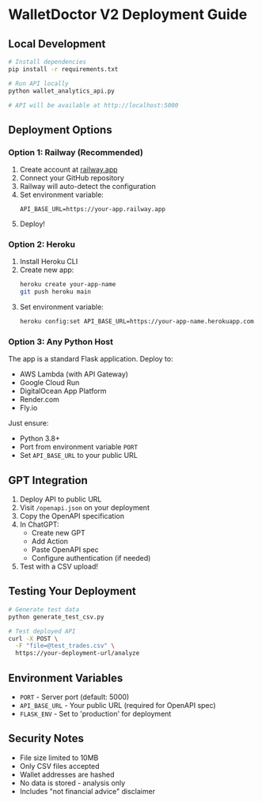 # WalletDoctor V2 Deployment Guide

## Local Development

```bash
# Install dependencies
pip install -r requirements.txt

# Run API locally
python wallet_analytics_api.py

# API will be available at http://localhost:5000
```

## Deployment Options

### Option 1: Railway (Recommended)

1. Create account at [railway.app](https://railway.app)
2. Connect your GitHub repository
3. Railway will auto-detect the configuration
4. Set environment variable:
   ```
   API_BASE_URL=https://your-app.railway.app
   ```
5. Deploy!

### Option 2: Heroku

1. Install Heroku CLI
2. Create new app:
   ```bash
   heroku create your-app-name
   git push heroku main
   ```
3. Set environment variable:
   ```bash
   heroku config:set API_BASE_URL=https://your-app-name.herokuapp.com
   ```

### Option 3: Any Python Host

The app is a standard Flask application. Deploy to:
- AWS Lambda (with API Gateway)
- Google Cloud Run
- DigitalOcean App Platform
- Render.com
- Fly.io

Just ensure:
- Python 3.8+
- Port from environment variable `PORT`
- Set `API_BASE_URL` to your public URL

## GPT Integration

1. Deploy API to public URL
2. Visit `/openapi.json` on your deployment
3. Copy the OpenAPI specification
4. In ChatGPT:
   - Create new GPT
   - Add Action
   - Paste OpenAPI spec
   - Configure authentication (if needed)
5. Test with a CSV upload!

## Testing Your Deployment

```bash
# Generate test data
python generate_test_csv.py

# Test deployed API
curl -X POST \
  -F "file=@test_trades.csv" \
  https://your-deployment-url/analyze
```

## Environment Variables

- `PORT` - Server port (default: 5000)
- `API_BASE_URL` - Your public URL (required for OpenAPI spec)
- `FLASK_ENV` - Set to 'production' for deployment

## Security Notes

- File size limited to 10MB
- Only CSV files accepted
- Wallet addresses are hashed
- No data is stored - analysis only
- Includes "not financial advice" disclaimer 
